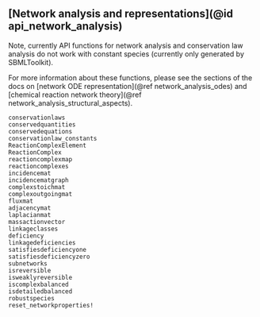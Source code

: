 ## [Network analysis and representations](@id api_network_analysis)
Note, currently API functions for network analysis and conservation law analysis
do not work with constant species (currently only generated by SBMLToolkit).

For more information about these functions, please see the sections of the docs on
[network ODE representation](@ref network_analysis_odes) and [chemical reaction network theory](@ref network_analysis_structural_aspects).

```@docs
conservationlaws
conservedquantities
conservedequations
conservationlaw_constants
ReactionComplexElement
ReactionComplex
reactioncomplexmap
reactioncomplexes
incidencemat
incidencematgraph
complexstoichmat
complexoutgoingmat
fluxmat
adjacencymat
laplacianmat
massactionvector
linkageclasses
deficiency
linkagedeficiencies
satisfiesdeficiencyone
satisfiesdeficiencyzero
subnetworks
isreversible
isweaklyreversible
iscomplexbalanced
isdetailedbalanced
robustspecies
reset_networkproperties!
```
